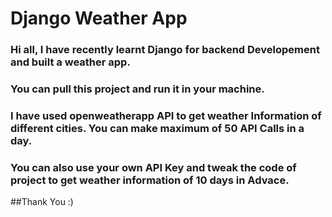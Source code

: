 # Django Weather App

### Hi all, I have recently learnt Django for backend Developement and built a weather app.
### You can pull this project and run it in your machine.
### I have used openweatherapp API to get weather Information of different cities. You can make maximum of 50 API Calls in a day.
### You can also use your own API Key and tweak the code of project to get weather information of 10 days in Advace.


##Thank You :)
